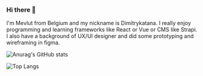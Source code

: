 ### Hi there 👋

I'm Mevlut from Belgium and my nickname is Dimitrykatana. I really enjoy programming and learning frameworks like
React or Vue or CMS like Strapi. I also have a background of UX/UI designer and did some prototyping and wireframing in figma. 

![Anurag's GitHub stats](https://github-readme-stats.vercel.app/api?username=dimitrykatana&count_private=true&show_icons=true&theme=codeSTACKr)

![Top Langs](https://github-readme-stats.vercel.app/api/top-langs/?username=dimitrykatana&theme=codeSTACKr&hide=objective-c)
